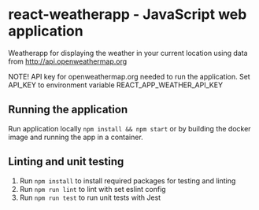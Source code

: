 # react-weatherapp - JavaScript web application
Weatherapp for displaying the weather in your current location using data from http://api.openweathermap.org

NOTE! API key for openweathermap.org needed to run the application. Set API_KEY to environment variable
REACT\_APP\_WEATHER\_API_KEY

## Running the application
Run application locally `npm install && npm start` or by building the docker image
and running the app in a container.

## Linting and unit testing
1. Run `npm install` to install required packages for testing and linting
2. Run `npm run lint` to lint with set eslint config
3. Run `npm run test` to run unit tests with Jest
